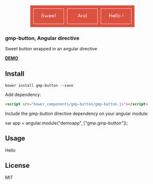 <p align="center">
  <img src="logo.gif">
</p>

### gmp-button, Angular directive
Sweet button wrapped in an angular directive

[**DEMO**](http://gmpetrov.github.io/gmp-button/#/)

## Install

```
bower install gmp-button --save
```

Add dependency:

```html
<script src="bower_components/gmp-button/gmp-button.js"></script>
```

Include the gmp-button directive dependency on your angular module:

var app = angular.module("demoapp", ["gmp.gmp-button"]);

## Usage

<gmp-button>Hello</gmp-button>

## License

MIT
